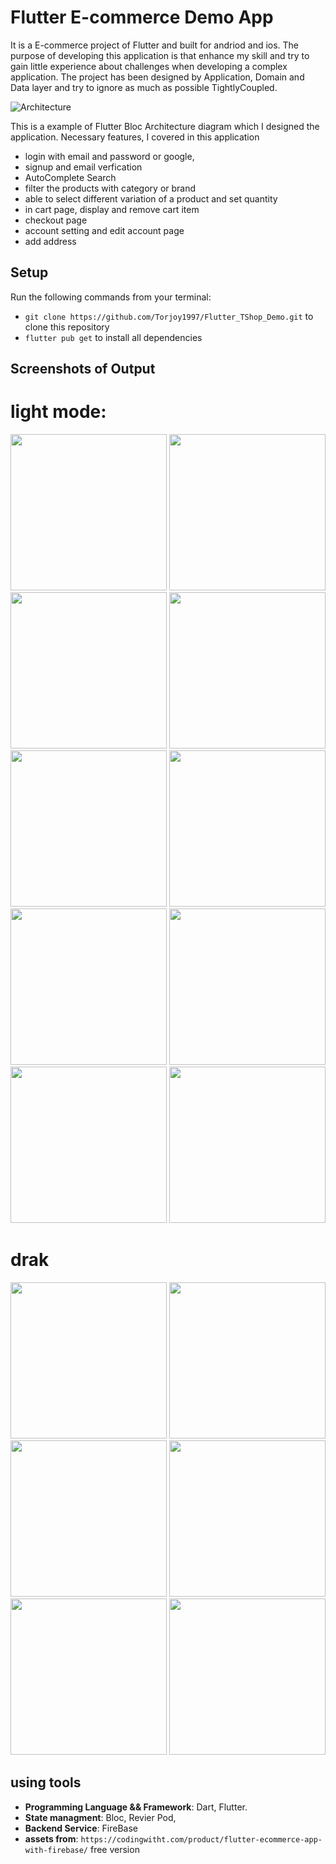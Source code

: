 # Flutter E-commerce Demo App

It is a E-commerce project of Flutter and built for andriod and ios. The purpose of developing this application is that enhance my skill and try to gain little experience about challenges when developing a complex application. The project has been designed by Application, Domain and Data layer and try to ignore as much as possible TightlyCoupled.

![Architecture](https://github.com/Torjoy1997/Flutter_TShop_Demo/assets/167566491/60bddca4-d562-49e2-8bdc-f4cfea210bc1)

This is a example of Flutter Bloc Architecture diagram which I designed the application. Necessary features, I covered in this application

- login with email and password or google,
- signup and email verfication
- AutoComplete Search
- filter the products with category or brand
- able to select different variation of a product and set quantity
- in cart page, display and remove cart item
- checkout page
- account setting and edit account page
- add address

## Setup

Run the following commands from your terminal:

- `git clone https://github.com/Torjoy1997/Flutter_TShop_Demo.git` to clone this repository
- `flutter pub get` to install all dependencies

## Screenshots of Output

# light mode:

<p float="left">
  <img src="assets/outputs/light/sc1.jpg" width="250"  />
  <img src="assets/outputs/light/sc2.jpg" width="250" /> 
  <img src="assets/outputs/light/sc6.jpg" width="250" />
  <img src="assets/outputs/light/sc4.jpg" width="250"  />
  <img src="assets/outputs/light/sc5.jpg" width="250" /> 
  <img src="assets/outputs/light/sc7.jpg" width="250" />
  <img src="assets/outputs/light/sc3.jpg" width="250" />
  <img src="assets/outputs/light/sc8.jpg" width="250" />
  <img src="assets/outputs/light/sc10.jpg" width="250" />
  <img src="assets/outputs/light/sc12.jpg" width="250" />
</p>

# drak

<p float="left">
  <img src="assets/outputs/dark/sc1.jpg" width="250"  />
  <img src="assets/outputs/dark/sc2.jpg" width="250" /> 
  <img src="assets/outputs/dark/sc3.jpg" width="250" />
  <img src="assets/outputs/dark/sc4.jpg" width="250"  />
  <img src="assets/outputs/dark/sc5.jpg" width="250" /> 
  <img src="assets/outputs/dark/sc6.jpg" width="250" />
</p>

## using tools

- **Programming Language && Framework**: Dart, Flutter.
- **State managment**: Bloc, Revier Pod,
- **Backend Service**: FireBase
- **assets from**: `https://codingwitht.com/product/flutter-ecommerce-app-with-firebase/` free version
